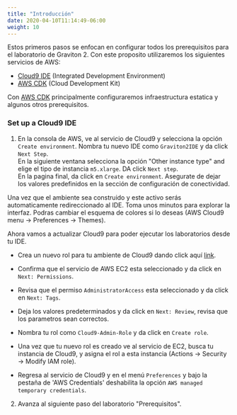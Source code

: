 ```yaml
---
title: "Introducción"
date: 2020-04-10T11:14:49-06:00
weight: 10
---
```


Estos primeros pasos se enfocan en configurar todos los prerequisitos para el laboratorio de Graviton 2. Con este proposito utilizaremos los siguientes servicios de AWS:

* [Cloud9 IDE](https://aws.amazon.com/cloud9/) (Integrated Development Environment)
* [AWS CDK](https://docs.aws.amazon.com/cdk/latest/guide/home.html) (Cloud Development Kit)
  
Con [AWS CDK](https://docs.aws.amazon.com/cdk/latest/guide/home.html) principalmente configuraremos infraestructura estatica y algunos otros prerequisitos.  


### Set up a Cloud9 IDE


1. En la consola de AWS, ve al servicio de Cloud9 y selecciona la opción `Create environment`. Nombra tu nuevo IDE como `Graviton2IDE` y da click `Next Step`.  
En la siguiente ventana selecciona la opción "Other instance type" and elige el tipo de instancia `m5.xlarge`. DA click `Next step`.  
En la pagina final, da click en `Create environment`. Asegurate de dejar los valores predefinidos en la sección de configuración de conectividad.

Una vez que el ambiente sea construido y este activo serás automaticamente redireccionado al IDE. Toma unos minutos para explorar la interfaz. Podras cambiar el esquema de colores si lo deseas (AWS Cloud9 menu -> Preferences -> Themes).

Ahora vamos a actualizar Cloud9 para poder ejecutar los laboratorios desde tu IDE.

* Crea un nuevo rol para tu ambiente de Cloud9 dando click aquí [link](https://console.aws.amazon.com/iam/home#/roles$new?step=review&commonUseCase=EC2%2BEC2&selectedUseCase=EC2&policies=arn:aws:iam::aws:policy%2FAdministratorAccess).
* Confirma que el servicio de AWS EC2 esta seleccionado y da click en `Next: Permissions`.
* Revisa que el permiso `AdministratorAccess` esta seleccionado y da click en `Next: Tags`.
* Deja los valores predeterminados y da click en `Next: Review`, revisa que los parametros sean correctos.
* Nombra tu rol como `Cloud9-Admin-Role` y da click en `Create role`.

* Una vez que tu nuevo rol es creado ve al servicio de EC2, busca tu instancia de Cloud9, y asigna el rol a esta instancia (Actions -> Security -> Modify IAM role).
* Regresa al servicio de Cloud9 y en el menú `Preferences` y bajo la pestaña de 'AWS Credentials' deshabilita la opción `AWS managed temporary credentials`.

2. Avanza al siguiente paso del laboratorio "Prerequisitos".
